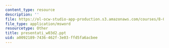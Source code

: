```yaml
---
content_type: resource
description: ''
file: https://ol-ocw-studio-app-production.s3.amazonaws.com/courses/8-02t-electricity-and-magnetism-spring-2005/a00921897436462f3e03ffd5fa6acbee_presentati_w03d2.ppt
file_type: application/msword
resourcetype: Other
title: presentati_w03d2.ppt
uid: a0092189-7436-462f-3e03-ffd5fa6acbee
---
```

